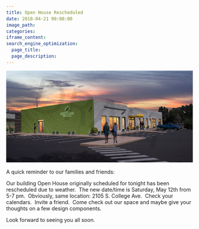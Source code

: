 ```yaml
---
title: Open House Rescheduled
date: 2018-04-21 00:00:00
image_path:
categories:
iframe_content:
search_engine_optimization:
  page_title:
  page_description:
---
```


![](/assets/images/charter-school-progress-draft4-dusk-1.jpg)

A quick reminder to our families and friends:

Our building Open House originally scheduled for tonight has been rescheduled due to weather.&nbsp; The new date/time is Saturday, May 12th from 5-7 pm.&nbsp; Obviously, same location: 2105 S. College Ave.&nbsp; Check your calendars.&nbsp; Invite a friend.&nbsp; Come check out our space and maybe give your thoughts on a few design components.

Look forward to seeing you all soon. &nbsp;